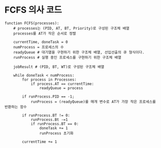 # FCFS 의사 코드

    function FCFS(processes):
        # processes는 (PID, AT, BT, Priority)로 구성된 구조체 배열
        processes를 AT가 작은 순서로 정렬

        currentTime, doneTask = 0
        numProcess = 프로세스의 수
        readyQueue # 대기열을 구현하기 위한 구조체 배열, 선입선출의 큐 형식이다.
        runProcess # 실행 중인 프로세스를 구현하기 위한 구조체 배열

        jobResult # (PID, BT, WT)로 구성된 구조체 배열
        
        while doneTask < numProcess:
            for process in Processes:
                if process.AT == currentTime:
                    readyQueue = process
            
            if runProcess.PID == -1;
                runProcess = (readyQueue)를 매개 변수로 AT가 가장 작은 프로세스를 반환하는 함수

            if runProcess.BT != 0:
                runProcess.Bt -=1
                if runProcess.BT == 0:
                    doneTask += 1
                    runProcess 초기화
            
            currentTime += 1

